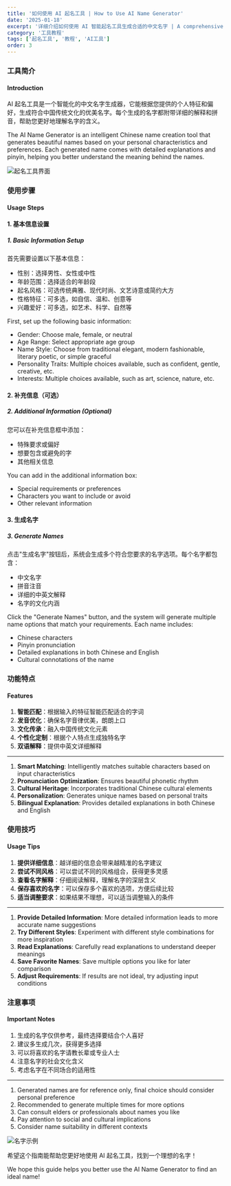 ```yaml
---
title: '如何使用 AI 起名工具 | How to Use AI Name Generator'
date: '2025-01-18'
excerpt: '详细介绍如何使用 AI 智能起名工具生成合适的中文名字 | A comprehensive guide on using AI Name Generator to create suitable Chinese names'
category: '工具教程'
tags: ['起名工具', '教程', 'AI工具']
order: 3
---
```


### 工具简介
#### Introduction

AI 起名工具是一个智能化的中文名字生成器，它能根据您提供的个人特征和偏好，生成符合中国传统文化的优美名字。每个生成的名字都附带详细的解释和拼音，帮助您更好地理解名字的含义。

The AI Name Generator is an intelligent Chinese name creation tool that generates beautiful names based on your personal characteristics and preferences. Each generated name comes with detailed explanations and pinyin, helping you better understand the meaning behind the names.

![起名工具界面](https://cdn.jsdelivr.net/gh/strawferry/GSS@master/uPic/20250121/11-35-32-afItcA.png)

### 使用步骤
#### Usage Steps

#### 1. 基本信息设置
##### 1. Basic Information Setup

首先需要设置以下基本信息：
- 性别：选择男性、女性或中性
- 年龄范围：选择适合的年龄段
- 起名风格：可选传统典雅、现代时尚、文艺诗意或简约大方
- 性格特征：可多选，如自信、温和、创意等
- 兴趣爱好：可多选，如艺术、科学、自然等

First, set up the following basic information:
- Gender: Choose male, female, or neutral
- Age Range: Select appropriate age group
- Name Style: Choose from traditional elegant, modern fashionable, literary poetic, or simple graceful
- Personality Traits: Multiple choices available, such as confident, gentle, creative, etc.
- Interests: Multiple choices available, such as art, science, nature, etc.

#### 2. 补充信息（可选）
##### 2. Additional Information (Optional)

您可以在补充信息框中添加：
- 特殊要求或偏好
- 想要包含或避免的字
- 其他相关信息

You can add in the additional information box:
- Special requirements or preferences
- Characters you want to include or avoid
- Other relevant information

#### 3. 生成名字
##### 3. Generate Names

点击"生成名字"按钮后，系统会生成多个符合您要求的名字选项。每个名字都包含：
- 中文名字
- 拼音注音
- 详细的中英文解释
- 名字的文化内涵

Click the "Generate Names" button, and the system will generate multiple name options that match your requirements. Each name includes:
- Chinese characters
- Pinyin pronunciation
- Detailed explanations in both Chinese and English
- Cultural connotations of the name

### 功能特点
#### Features

1. **智能匹配**：根据输入的特征智能匹配适合的字词
2. **发音优化**：确保名字音律优美，朗朗上口
3. **文化传承**：融入中国传统文化元素
4. **个性化定制**：根据个人特点生成独特名字
5. **双语解释**：提供中英文详细解释

----

1. **Smart Matching**: Intelligently matches suitable characters based on input characteristics
2. **Pronunciation Optimization**: Ensures beautiful phonetic rhythm
3. **Cultural Heritage**: Incorporates traditional Chinese cultural elements
4. **Personalization**: Generates unique names based on personal traits
5. **Bilingual Explanation**: Provides detailed explanations in both Chinese and English

### 使用技巧
#### Usage Tips

1. **提供详细信息**：越详细的信息会带来越精准的名字建议
2. **尝试不同风格**：可以尝试不同的风格组合，获得更多灵感
3. **查看名字解释**：仔细阅读解释，理解名字的深层含义
4. **保存喜欢的名字**：可以保存多个喜欢的选项，方便后续比较
5. **适当调整要求**：如果结果不理想，可以适当调整输入的条件

----

1. **Provide Detailed Information**: More detailed information leads to more accurate name suggestions
2. **Try Different Styles**: Experiment with different style combinations for more inspiration
3. **Read Explanations**: Carefully read explanations to understand deeper meanings
4. **Save Favorite Names**: Save multiple options you like for later comparison
5. **Adjust Requirements**: If results are not ideal, try adjusting input conditions

### 注意事项
#### Important Notes

1. 生成的名字仅供参考，最终选择要结合个人喜好
2. 建议多生成几次，获得更多选择
3. 可以将喜欢的名字请教长辈或专业人士
4. 注意名字的社会文化含义
5. 考虑名字在不同场合的适用性

----

1. Generated names are for reference only, final choice should consider personal preference
2. Recommended to generate multiple times for more options
3. Can consult elders or professionals about names you like
4. Pay attention to social and cultural implications
5. Consider name suitability in different contexts

![名字示例](https://cdn.jsdelivr.net/gh/strawferry/GSS@master/uPic/20250121/11-37-35-boZuq9.png)

希望这个指南能帮助您更好地使用 AI 起名工具，找到一个理想的名字！

We hope this guide helps you better use the AI Name Generator to find an ideal name! 